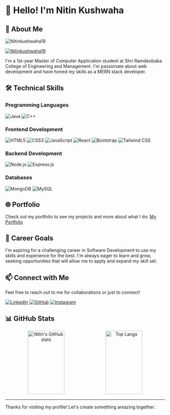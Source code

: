 # 👋 Hello! I'm Nitin Kushwaha

## 🌟 About Me 
<p align="left"> <img src="https://komarev.com/ghpvc/?username=Nitinkushwaha19&label=Profile%20views&color=0e75b6&style=flat" alt="Nitinkushwaha19" /> </p>

<p align="left"> <a href="https://github.com/ryo-ma/github-profile-trophy"><img src="https://github-profile-trophy.vercel.app/?username=Nitinkushwaha19" alt="Nitinkushwaha19" /></a> </p>
I'm a 1st-year Master of Computer Application student at Shri Ramdeobaba College of Engineering and Management. I'm passionate about web development and have honed my skills as a MERN stack developer.

## 🛠 Technical Skills

### Programming Languages
![Java](https://img.shields.io/badge/Java-ED8B00?style=for-the-badge&logo=java&logoColor=white)
![C++](https://img.shields.io/badge/C++-00599C?style=for-the-badge&logo=cplusplus&logoColor=white)

### Frontend Development
![HTML5](https://img.shields.io/badge/HTML5-E34F26?style=for-the-badge&logo=html5&logoColor=white)
![CSS3](https://img.shields.io/badge/CSS3-1572B6?style=for-the-badge&logo=css3&logoColor=white)
![JavaScript](https://img.shields.io/badge/JavaScript-F7DF1E?style=for-the-badge&logo=javascript&logoColor=black)
![React](https://img.shields.io/badge/React-20232A?style=for-the-badge&logo=react&logoColor=61DAFB)
![Bootstrap](https://img.shields.io/badge/Bootstrap-563D7C?style=for-the-badge&logo=bootstrap&logoColor=white)
![Tailwind CSS](https://img.shields.io/badge/Tailwind_CSS-38B2AC?style=for-the-badge&logo=tailwind-css&logoColor=white)

### Backend Development
![Node.js](https://img.shields.io/badge/Node.js-339933?style=for-the-badge&logo=nodedotjs&logoColor=white)
![Express.js](https://img.shields.io/badge/Express.js-000000?style=for-the-badge&logo=express&logoColor=white)

### Databases
![MongoDB](https://img.shields.io/badge/MongoDB-47A248?style=for-the-badge&logo=mongodb&logoColor=white)
![MySQL](https://img.shields.io/badge/MySQL-4479A1?style=for-the-badge&logo=mysql&logoColor=white)


## 🌐 Portfolio
Check out my portfolio to see my projects and more about what I do:
[My Portfolio](https://my-portfolio-git-main-nitin-kushwahas-projects.vercel.app/)


## 🎯 Career Goals
I'm aspiring for a challenging career in Software Development to use my skills and experience for the best. I'm always eager to learn and grow, seeking opportunities that will allow me to apply and expand my skill set.

## 📫 Connect with Me
Feel free to reach out to me for collaborations or just to connect!

[![LinkedIn](https://img.shields.io/badge/LinkedIn-0077B5?style=for-the-badge&logo=linkedin&logoColor=white)](https://www.linkedin.com/in/nitinkushwaha19/)
[![GitHub](https://img.shields.io/badge/GitHub-181717?style=for-the-badge&logo=github&logoColor=white)](https://github.com/Nitinkushwaha19)
[![Instagram](https://img.shields.io/badge/Instagram-E4405F?style=for-the-badge&logo=instagram&logoColor=white)](https://www.instagram.com/nitin_kushwaha19/)

## 📊 GitHub Stats
<div align="center">
  <img src="https://github-readme-stats.vercel.app/api?username=Nitinkushwaha19&show_icons=true&theme=radical" alt="Nitin's GitHub stats" height="200px" width="48%"/>
  <img src="https://github-readme-stats.vercel.app/api/top-langs/?username=Nitinkushwaha19&layout=compact&theme=radical" alt="Top Langs" height="200px" width="48%"/>
</div>



---

Thanks for visiting my profile! Let's create something amazing together.
